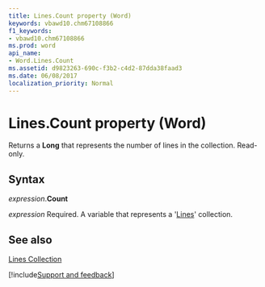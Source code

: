 ```yaml
---
title: Lines.Count property (Word)
keywords: vbawd10.chm67108866
f1_keywords:
- vbawd10.chm67108866
ms.prod: word
api_name:
- Word.Lines.Count
ms.assetid: d9823263-690c-f3b2-c4d2-87dda38faad3
ms.date: 06/08/2017
localization_priority: Normal
---
```



# Lines.Count property (Word)

Returns a  **Long** that represents the number of lines in the collection. Read-only.


## Syntax

_expression_.**Count**

_expression_ Required. A variable that represents a '[Lines](Word.Lines.md)' collection.


## See also


[Lines Collection](Word.Lines.md)

[!include[Support and feedback](~/includes/feedback-boilerplate.md)]